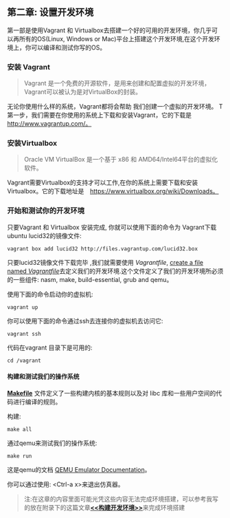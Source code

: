 ## 第二章: 设置开发环境

第一部是使用Vagrant 和 Virtualbox去搭建一个好的可用的开发环境，你几乎可以再所有的OS(Linux, Windows or Mac)平台上搭建这个开发环境,在这个开发环境上，你可以编译和测试你写的OS。

### 安装 Vagrant

> Vagrant 是一个免费的开源软件，是用来创建和配置虚拟的开发环境，Vagrant可以被认为是对VirtualBox的封装。

无论你使用什么样的系统，Vagrant都将会帮助 我们创建一个虚拟的开发环境。
T第一步，我们需要在你使用的系统上下载和安装Vagrant，它的下载是 http://www.vagrantup.com/。

### 安装Virtualbox

> Oracle VM VirtualBox 是一个基于 x86 和 AMD64/Intel64平台的虚拟化软件。

 Vagrant需要Virtualbox的支持才可以工作,在你的系统上需要下载和安装Virtualbox。它的下载地址是　https://www.virtualbox.org/wiki/Downloads。

### 开始和测试你的开发环境

只要Vagrant 和 Virtualbox 安装完成, 你就可以使用下面的命令为 Vagrant下载ubuntu lucid32的镜像文件:

```
vagrant box add lucid32 http://files.vagrantup.com/lucid32.box
```

只要lucid32镜像文件下载完毕 ,我们就需要使用 *Vagrantfile*, [create a file named *Vagrantfile*](https://github.com/zyfjeff/zyfos/blob/master/src/Vagrantfile)去定义我们的开发环境.这个文件定义了我们的开发环境所必须的一些组件: nasm, make, build-essential, grub and qemu。

使用下面的命令启动你的虚拟机:

```
vagrant up
```

你可以使用下面的命令通过ssh去连接你的虚拟机去访问它:

```
vagrant ssh
```

代码在vagrant 目录下是可用的:

```
cd /vagrant
```

#### 构建和测试我们的操作系统

[**Makefile**](https://github.com/zyfjeff/zyfos/blob/master/src/Makefile) 文件定义了一些构建内核的基本规则以及对 libc 库和一些用户空间的代码进行编译的规则。

构建:

```
make all
```

通过qemu来测试我们的操作系统:

```
make run
```

这是qemu的文档 [QEMU Emulator Documentation](http://wiki.qemu.org/download/qemu-doc.html)。

你可以通过使用: \<Ctrl-a x\>来退出仿真器。

> 注:在这章的内容里面可能光凭这些内容无法完成环境搭建，可以参考我写的放在附录下的这篇文章[**<<构建开发环境>>**](https://github.com/zyfjeff/zyfos/blob/master/附录/构建开发环境.md)来完成环境搭建

